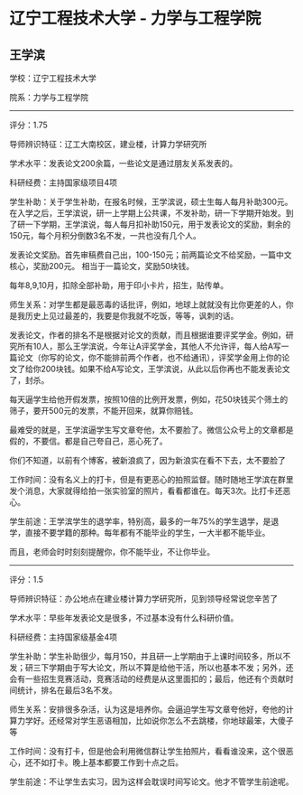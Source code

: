 # 辽宁工程技术大学 - 力学与工程学院

## 王学滨

学校：辽宁工程技术大学

院系：力学与工程学院

* * *

评分：1.75

导师辨识特征：辽工大南校区，建业楼，计算力学研究所

学术水平：发表论文200余篇，一些论文是通过朋友关系发表的。

科研经费：主持国家级项目4项

学生补助：关于学生补助，在报名时候，王学滨说，硕士生每人每月补助300元。在入学之后，王学滨说，研一上学期上公共课，不发补助，研一下学期开始发。到了研一下学期，王学滨说，每人每月扣补助150元，用于发表论文的奖励，剩余的150元，每个月积分倒数3名不发，一共也没有几个人。

发表论文奖励。首先审稿费自己出，100-150元；前两篇论文不给奖励，一篇中文核心，奖励200元。
相当于一篇论文，奖励50块钱。

每年8,9,10月，扣除全部补助，用于印小卡片，招生，贴传单。

师生关系：对学生都是最恶毒的话批评，例如，地球上就就没有比你更差的人，你是我历史上见过最差的，我要是你我就不吃饭，等等，讽刺的话。

发表论文，作者的排名不是根据对论文的贡献，而且根据谁要评奖学金。例如，研究所有10人，那么王学滨说，今年让A评奖学金，其他人不允许评，每人给A写一篇论文（你写的论文，你不能排前两个作者，也不给通讯），评奖学金用上你的论文了给你200块钱。如果不给A写论文，王学滨说，从此以后你再也不能发表论文了，封杀。

每天逼学生给他开假发票，按照10倍的比例开发票，例如，花50块钱买个筛土的筛子，要开500元的发票，不能开回来，就算你赔钱。

最难受的就是，王学滨逼学生写文章夸他，太不要脸了。微信公众号上的文章都是假的，不要信。都是自己夸自己，恶心死了。

你们不知道，以前有个博客，被新浪疯了，因为新浪实在看不下去，太不要脸了

工作时间：没有名义上的打卡，但是有更恶心的拍照监督。随时随地王学滨在群里发个消息，大家就得给拍一张实验室的照片，看看都谁在。每天3次。比打卡还恶心。

学生前途：王学滨学生的退学率，特别高，最多的一年75%的学生退学，是退学，直接不要学籍的那种。每年都有不能毕业的学生，一大半都不能毕业。

而且，老师会时时刻刻提醒你，你不能毕业，不让你毕业。

* * *

评分：1.5

导师辨识特征：办公地点在建业楼计算力学研究所，见到领导经常说您辛苦了

学术水平：早些年发表论文是很多，不过基本没有什么科研价值。

科研经费：主持国家级基金4项

学生补助：学生补助很少，每月150，并且研一上学期由于上课时间较多，所以不发；研三下学期由于写大论文，所以不算是给他干活，所以也基本不发；另外，还会有一些招生竞赛活动，竞赛活动的经费是从这里面扣的；最后，他还有个贡献时间统计，排名在最后3名不发。

师生关系：安排很多杂活，认为这是培养你。会逼迫学生写文章夸他好，夸他的计算力学好。还经常对学生恶语相加，比如说你怎么不去跳楼，你地球最笨，大傻子等

工作时间：没有打卡，但是他会利用微信群让学生拍照片，看看谁没来，这个很恶心，还不如打卡。晚上基本都要工作到十点之后。

学生前途：不让学生去实习，因为这样会耽误时间写论文。他才不管学生前途呢。